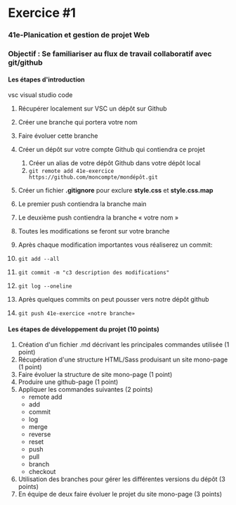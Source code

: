 # Exercice #1

### 41e-Planication et gestion de projet Web

### Objectif : Se familiariser au flux de travail collaboratif avec git/github

#### Les étapes d'introduction

vsc visual studio code

1. Récupérer localement sur VSC un dépôt sur Github
2. Créer une branche qui portera votre nom
3. Faire évoluer cette branche
4. Créer un dépôt sur votre compte Github qui contiendra ce projet
   1. Créer un alias de votre dépôt Github dans votre dépôt local
   2. `git remote add 41e-exercice  https://github.com/moncompte/mondépôt.git`
   
5. Créer un fichier **.gitignore** pour exclure **style.css** et **style.css.map**
6. Le premier push contiendra la branche main
7. Le deuxième push contiendra la branche « votre nom »
8. Toutes les modifications se feront sur votre branche
9.  Après chaque modification importantes vous réaliserez un commit:
   1. `git add --all`
   2. `git commit -m "c3 description des modifications"`
   3. `git log --oneline`
10. Après quelques commits on peut pousser vers notre dépôt github
11. `git push 41e-exercice «notre branche»`

#### Les étapes de développement du projet (10 points)

1. Création d'un fichier .md décrivant les principales commandes utilisée (1 point)
2. Récupération d'une structure HTML/Sass produisant un site mono-page (1 point)
3. Faire évoluer la structure de site mono-page (1 point)
4. Produire une github-page (1 point)
5. Appliquer les commandes suivantes (2 points)
   - remote add
   - add
   - commit
   - log
   - merge
   - reverse
   - reset
   - push
   - pull
   - branch
   - checkout
6. Utilisation des branches pour gérer les différentes versions du dépôt (3 points)
7. En équipe de deux faire évoluer le projet du site mono-page (3 points)
